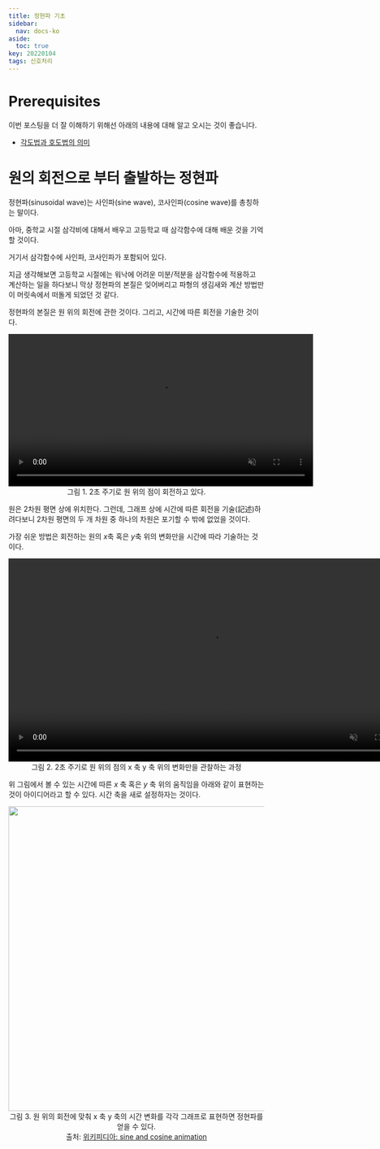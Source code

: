 ```yaml
---
title: 정현파 기초
sidebar:
  nav: docs-ko
aside:
  toc: true
key: 20220104
tags: 신호처리
---
```


# Prerequisites

이번 포스팅을 더 잘 이해하기 위해선 아래의 내용에 대해 알고 오시는 것이 좋습니다.

* [각도법과 호도법의 의미](https://angeloyeo.github.io/2019/06/04/2-1-angle_rad.html)

# 원의 회전으로 부터 출발하는 정현파

정현파(sinusoidal wave)는 사인파(sine wave), 코사인파(cosine wave)를 총칭하는 말이다. 

아마, 중학교 시절 삼각비에 대해서 배우고 고등학교 때 삼각함수에 대해 배운 것을 기억할 것이다.

거기서 삼각함수에 사인파, 코사인파가 포함되어 있다. 

지금 생각해보면 고등학교 시절에는 워낙에 어려운 미분/적분을 삼각함수에 적용하고 계산하는 일을 하다보니 막상 정현파의 본질은 잊어버리고 파형의 생김새와 계산 방법만이 머릿속에서 떠돌게 되었던 것 같다.

정현파의 본질은 원 위의 회전에 관한 것이다. 그리고, 시간에 따른 회전을 기술한 것이다.

<p align = "center">
  <video width = "600" height = "auto" loop autoplay controls muted>
    <source src = "https://raw.githubusercontent.com/angeloyeo/angeloyeo.github.io/master/pics/2022-01-04-sinusoids/pic1.mp4">
  </video>
  <br>
  그림 1. 2초 주기로 원 위의 점이 회전하고 있다.
</p>

원은 2차원 평면 상에 위치한다. 그런데, 그래프 상에 시간에 따른 회전을 기술(記述)하려다보니 2차원 평면의 두 개 차원 중 하나의 차원은 포기할 수 밖에 없었을 것이다.

가장 쉬운 방법은 회전하는 원의 $x$축 혹은 $y$축 위의 변화만을 시간에 따라 기술하는 것이다.

<p align = "center">
  <video width = "800" height = "auto" loop autoplay controls muted>
    <source src = "https://raw.githubusercontent.com/angeloyeo/angeloyeo.github.io/master/pics/2022-01-04-sinusoids/pic2.mp4">
  </video>
  <br>
  그림 2. 2초 주기로 원 위의 점의 x 축 y 축 위의 변화만을 관찰하는 과정
</p>

위 그림에서 볼 수 있는 시간에 따른 $x$ 축 혹은 $y$ 축 위의 움직임을 아래와 같이 표현하는 것이 아이디어라고 할 수 있다. 시간 축을 새로 설정하자는 것이다.

<p align = "center">
  <img width = "600" src = "https://raw.githubusercontent.com/angeloyeo/angeloyeo.github.io/master/pics/2022-01-04-sinusoids/pic3.gif">
  <br>
  그림 3. 원 위의 회전에 맞춰 x 축 y 축의 시간 변화를 각각 그래프로 표현하면 정현파를 얻을 수 있다.
  <br>
  출처: <a href = "https://commons.wikimedia.org/wiki/File:Sine_and_cosine_animation.gif">위키피디아: sine and cosine animation</a>
</p>